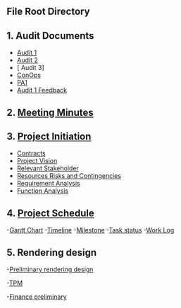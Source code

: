

## File Root Directory 

## 1. Audit Documents 
- [ Audit 1](https://github.com/JessYJY/insectfarming.github.io/blob/master/Audit%20Documents/Audit%201.md)
- [ Audit 2](https://github.com/JessYJY/insectfarming.github.io/blob/master/Audit%20Documents/Audit%202.md)
- [ Audit 3]
- [ ConOps ](https://github.com/JessYJY/insectfarming.github.io/blob/master/Audit%20Documents/ConOps.pdf)
- [ PA1](https://github.com/JessYJY/insectfarming.github.io/blob/master/Audit%20Documents/PA1.pptx)
- [ Audit 1 Feedback](https://github.com/JessYJY/insectfarming.github.io/blob/master/Audit%20Documents/Audit%201%20feedback.md)

## 2. [Meeting Minutes](https://github.com/JessYJY/insectfarming.github.io/tree/master/Meeting)

## 3. [Project Initiation]( https://github.com/JessYJY/insectfarming.github.io/tree/master/Project%20initiation)

- [ Contracts](https://github.com/JessYJY/insectfarming.github.io/blob/master/Project%20initiation/Contracts.md)
- [ Project Vision](https://github.com/JessYJY/insectfarming.github.io/blob/master/Project%20initiation/Project%20vision.md)
- [ Relevant Stakeholder](https://github.com/JessYJY/insectfarming.github.io/blob/master/Project%20initiation/Relevant%20stakeholders.md)
- [ Resources Risks and Contingencies](https://github.com/JessYJY/insectfarming.github.io/blob/master/Project%20initiation/Resources%20risks%20and%20contingencies.md)
- [ Requirement Analysis](https://github.com/JessYJY/insectfarming.github.io/blob/master/Project%20initiation/Requirement%20analysis)
- [ Function Analysis](https://github.com/JessYJY/insectfarming.github.io/blob/master/Project%20initiation/Function%20analysis)

## 4. [Project Schedule](https://github.com/JessYJY/insectfarming.github.io/tree/master/Project%20schedule)

-[Gantt Chart](https://github.com/JessYJY/insectfarming.github.io/blob/master/Project%20schedule/Gantt%20Chart.pdf)
-[Timeline](https://github.com/JessYJY/insectfarming.github.io/blob/master/Project%20schedule/timeline_updated1.png)
-[Milestone](https://github.com/JessYJY/insectfarming.github.io/blob/master/Project%20schedule/Milestone.md)
-[Task status](https://github.com/JessYJY/insectfarming.github.io/blob/master/Project%20schedule/Task%20tracking%20file.md)
-[Work Log](https://github.com/JessYJY/insectfarming.github.io/tree/master/Project%20schedule)


## 5. Rendering design 
-[Preliminary rendering design](https://github.com/JessYJY/insectfarming.github.io/blob/master/Rendering%20design/PreliminaryRenderingDesigns.pdf)

-[TPM]((https://github.com/JessYJY/insectfarming.github.io/blob/master/Research/FinancePreliminary.xlsx))

-[Finance preliminary](https://github.com/JessYJY/insectfarming.github.io/blob/master/Research/FinancePreliminary.xlsx)



